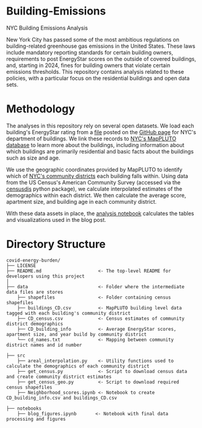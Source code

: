 # Building-Emissions
NYC Building Emissions Analysis

New York City has passed some of the most ambitious regulations on building-related greenhouse gas emissions in the United States. These laws include mandatory reporting standards for certain building owners, requirements to post EnergyStar scores on the outside of covered buildings, and, starting in 2024, fines for building owners that violate certain emissions thresholds. This repository contains analysis related to these policies, with a particular focus on the residential buildings and open data sets.

# Methodology

The analyses in this repository rely on several open datasets. We load each building's EnergyStar rating from a [file](https://raw.githubusercontent.com/NYCDOB/LocalLaw97/gh-pages/data/LL3320220609.json) posted on the [GitHub page](https://github.com/NYCDOB/LocalLaw97) for NYC's department of buildings. We link these records to [NYC's MapPLUTO database](https://www.nyc.gov/site/planning/data-maps/open-data/dwn-pluto-mappluto.page) to learn more about the buildings, including information about which buildings are primarily residential and basic facts about the buildings such as size and age.

We use the geographic coordinates provided by MapPLUTO to identify which of [NYC's community districts](https://data.cityofnewyork.us/City-Government/Community-Districts/yfnk-k7r4) each building falls within. Using data from the US Census's American Community Survey (accessed via the [censusdis](https://github.com/vengroff/censusdis/issues) python package), we calculate interpolated estimates of the demographics within each district. We then calculate the average score, apartment size, and building age in each community district.

With these data assets in place, the [analysis notebook](https://github.com/tsdataclinic/Building-Emissions/blob/main/notebooks/blog_figures.ipynb) calculates the tables and visualizations used in the blog post. 

# Directory Structure

    covid-energy-burden/
    ├── LICENSE
    ├── README.md                     <- The top-level README for developers using this project
    │
    ├── data                          <- Folder where the intermediate data files are stores
        ├── shapefiles                <- Folder containing census shapefiles
        ├── buildings_CD.csv          <- MapPLUTO building level data tagged with each building's community district
        ├── CD_census.csv             <- Census estimates of community district demographics
        ├── CD_building_info          <- Average EnergyStar scores, apartment size, and year build by community district
        └── cd_names.txt              <- Mapping between community district names and id number

    ├── src
        ├── areal_interpolation.py    <- Utility functions used to calculate the demographics of each community district
        ├── get_census.py             <- Script to download census data and create community district estimates
        ├── get_census_geo.py         <- Script to download required census shapefiles
        ├── Neighborhood_scores.ipynb <- Notebook to create CD_building_info.csv and buildings_CD.csv
     
    ├── notebooks
        ├── blog_figures.ipynb       <- Notebook with final data processing and figures
